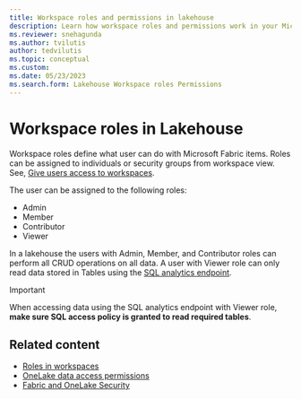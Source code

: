 ```yaml
---
title: Workspace roles and permissions in lakehouse
description: Learn how workspace roles and permissions work in your Microsoft Fabric lakehouse, including what roles are available.
ms.reviewer: snehagunda
ms.author: tvilutis
author: tedvilutis
ms.topic: conceptual
ms.custom:
ms.date: 05/23/2023
ms.search.form: Lakehouse Workspace roles Permissions
---
```


# Workspace roles in Lakehouse

Workspace roles define what user can do with Microsoft Fabric items. Roles can be assigned to individuals or security groups from workspace view. See, [Give users access to workspaces](../fundamentals/give-access-workspaces.md).

The user can be assigned to the following roles:

* Admin
* Member
* Contributor
* Viewer

In a lakehouse the users with Admin, Member, and Contributor roles can perform all CRUD operations on all data. A user with Viewer role can only read data stored in Tables using the [SQL analytics endpoint](lakehouse-sql-analytics-endpoint.md).

> [!IMPORTANT]
> When accessing data using the SQL analytics endpoint with Viewer role, **make sure SQL access policy is granted to read required tables**.

## Related content

- [Roles in workspaces](../fundamentals/roles-workspaces.md)
- [OneLake data access permissions](../onelake/security/get-started-data-access-roles.md)
- [Fabric and OneLake Security](../onelake/security/fabric-onelake-security.md)
